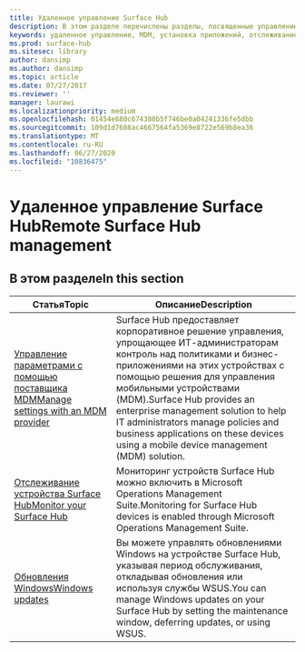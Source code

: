 ```yaml
---
title: Удаленное управление Surface Hub
description: В этом разделе перечислены разделы, посвященные управлению Surface Hub.
keywords: удаленное управление, MDM, установка приложений, отслеживание Surface Hub, Operations Management Suite, OMS
ms.prod: surface-hub
ms.sitesec: library
author: dansimp
ms.author: dansimp
ms.topic: article
ms.date: 07/27/2017
ms.reviewer: ''
manager: laurawi
ms.localizationpriority: medium
ms.openlocfilehash: 01454e680c674380b5f746be0a04241336fe5dbb
ms.sourcegitcommit: 109d1d7608ac4667564fa5369e8722e569b8ea36
ms.translationtype: MT
ms.contentlocale: ru-RU
ms.lasthandoff: 06/27/2020
ms.locfileid: "10836475"
---
```

# <span data-ttu-id="5b804-104">Удаленное управление Surface Hub</span><span class="sxs-lookup"><span data-stu-id="5b804-104">Remote Surface Hub management</span></span>

## <span data-ttu-id="5b804-105">В этом разделе</span><span class="sxs-lookup"><span data-stu-id="5b804-105">In this section</span></span>

|<span data-ttu-id="5b804-106">Статья</span><span class="sxs-lookup"><span data-stu-id="5b804-106">Topic</span></span> | <span data-ttu-id="5b804-107">Описание</span><span class="sxs-lookup"><span data-stu-id="5b804-107">Description</span></span>|
| ------ | --------------- |
| [<span data-ttu-id="5b804-108">Управление параметрами с помощью поставщика MDM</span><span class="sxs-lookup"><span data-stu-id="5b804-108">Manage settings with an MDM provider</span></span>]( https://technet.microsoft.com/itpro/surface-hub/manage-settings-with-mdm-for-surface-hub) | <span data-ttu-id="5b804-109">Surface Hub предоставляет корпоративное решение управления, упрощающее ИТ-администраторам контроль над политиками и бизнес-приложениями на этих устройствах с помощью решения для управления мобильными устройствами (MDM).</span><span class="sxs-lookup"><span data-stu-id="5b804-109">Surface Hub provides an enterprise management solution to help IT administrators manage policies and business applications on these devices using a mobile device management (MDM) solution.</span></span>|
| [<span data-ttu-id="5b804-110">Отслеживание устройства Surface Hub</span><span class="sxs-lookup"><span data-stu-id="5b804-110">Monitor your Surface Hub</span></span>]( https://technet.microsoft.com/itpro/surface-hub/monitor-surface-hub) | <span data-ttu-id="5b804-111">Мониторинг устройств Surface Hub можно включить в Microsoft Operations Management Suite.</span><span class="sxs-lookup"><span data-stu-id="5b804-111">Monitoring for Surface Hub devices is enabled through Microsoft Operations Management Suite.</span></span>|
| [<span data-ttu-id="5b804-112">Обновления Windows</span><span class="sxs-lookup"><span data-stu-id="5b804-112">Windows updates</span></span>](https://technet.microsoft.com/itpro/surface-hub/manage-windows-updates-for-surface-hub) | <span data-ttu-id="5b804-113">Вы можете управлять обновлениями Windows на устройстве Surface Hub, указывая период обслуживания, откладывая обновления или используя службы WSUS.</span><span class="sxs-lookup"><span data-stu-id="5b804-113">You can manage Windows updates on your Surface Hub by setting the maintenance window, deferring updates, or using WSUS.</span></span>|
